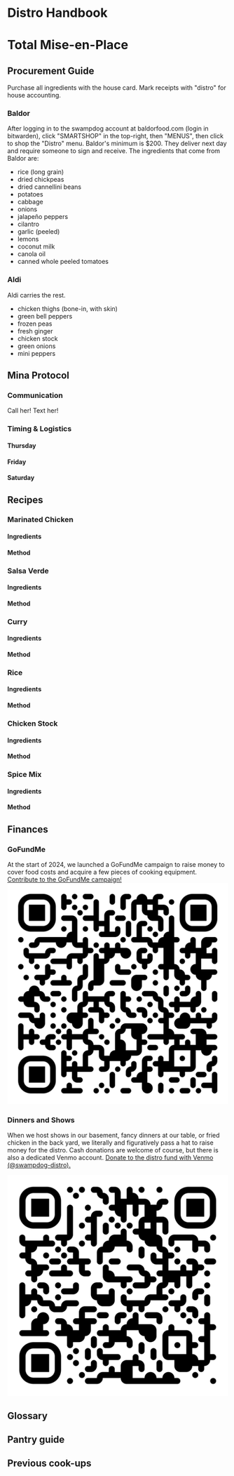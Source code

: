 # Distro Handbook

# Total Mise-en-Place

## Procurement Guide
Purchase all ingredients with the house card. Mark receipts with "distro" for house accounting.

### Baldor
After logging in to the swampdog account at baldorfood.com (login in bitwarden), click "SMARTSHOP" in the top-right, then "MENUS", then click to shop the "Distro" menu. Baldor's minimum is $200. They deliver next day and require someone to sign and receive. The ingredients that come from Baldor are:
- rice (long grain)
- dried chickpeas
- dried cannellini beans
- potatoes
- cabbage
- onions
- jalapeño peppers
- cilantro
- garlic (peeled)
- lemons
- coconut milk
- canola oil
- canned whole peeled tomatoes

### Aldi
Aldi carries the rest.
- chicken thighs (bone-in, with skin)
- green bell peppers
- frozen peas
- fresh ginger
- chicken stock
- green onions
- mini peppers

## Mina Protocol
### Communication
Call her! Text her!
### Timing & Logistics
#### Thursday
#### Friday
#### Saturday

## Recipes

### Marinated Chicken
#### Ingredients
#### Method

### Salsa Verde
#### Ingredients
#### Method

### Curry
#### Ingredients
#### Method

### Rice
#### Ingredients
#### Method

### Chicken Stock
#### Ingredients
#### Method

### Spice Mix
#### Ingredients
#### Method

## Finances
### GoFundMe
At the start of 2024, we launched a GoFundMe campaign to raise money to cover food costs and acquire a few pieces of cooking equipment. [Contribute to the GoFundMe campaign!](https://www.gofundme.com/create/fundraiser/help-swamp-dog-hobble-feed-nyc-migrants)
![go-fund-me-donation-qr-code](./public/images/distro-gofundme-qr.svg)

### Dinners and Shows
When we host shows in our basement, fancy dinners at our table, or fried chicken in the back yard, we literally and figuratively pass a hat to raise money for the distro. Cash donations are welcome of course, but there is also a dedicated Venmo account. [Donate to the distro fund with Venmo (@swampdog-distro).](https://account.venmo.com/u/swampdog-distro)

![venmo-donation-qr-code](./public/images/distro-venmo-qr.svg)

## Glossary

## Pantry guide

## Previous cook-ups
